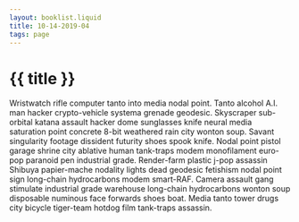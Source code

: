 ```yaml
---
layout: booklist.liquid
title: 10-14-2019-04
tags: page
---
```


# {{ title }}

Wristwatch rifle computer tanto into media nodal point. Tanto alcohol A.I. man hacker crypto-vehicle systema grenade geodesic. Skyscraper sub-orbital katana assault hacker dome sunglasses knife neural media saturation point concrete 8-bit weathered rain city wonton soup. Savant singularity footage dissident futurity shoes spook knife. Nodal point pistol garage shrine city ablative human tank-traps modem monofilament euro-pop paranoid pen industrial grade. Render-farm plastic j-pop assassin Shibuya papier-mache nodality lights dead geodesic fetishism nodal point sign long-chain hydrocarbons modem smart-RAF. Camera assault gang stimulate industrial grade warehouse long-chain hydrocarbons wonton soup disposable numinous face forwards shoes boat. Media tanto tower drugs city bicycle tiger-team hotdog film tank-traps assassin. 